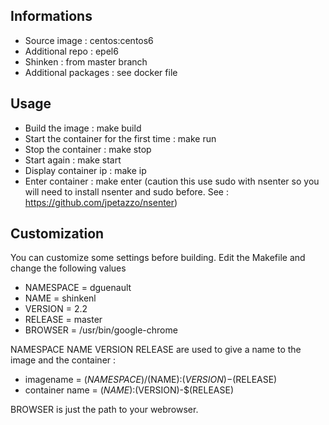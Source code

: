 ## Informations 

- Source image : centos:centos6
- Additional repo : epel6
- Shinken : from master branch
- Additional packages : see docker file

## Usage

- Build the image : make build
- Start the container for the first time : make run
- Stop the container : make stop
- Start again : make start
- Display container ip : make ip
- Enter container : make enter (caution this use sudo with nsenter so you will need to install nsenter and sudo before. See : https://github.com/jpetazzo/nsenter)

## Customization

You can customize some settings before building. Edit the Makefile and change the following values

- NAMESPACE = dguenault
- NAME = shinkenl
- VERSION = 2.2
- RELEASE = master
- BROWSER = /usr/bin/google-chrome

NAMESPACE NAME VERSION RELEASE are used to give a name to the image and the container :

- imagename = $(NAMESPACE)/$(NAME):$(VERSION)-$(RELEASE)
- container name = $(NAME):$(VERSION)-$(RELEASE)

BROWSER is just the path to your webrowser. 
